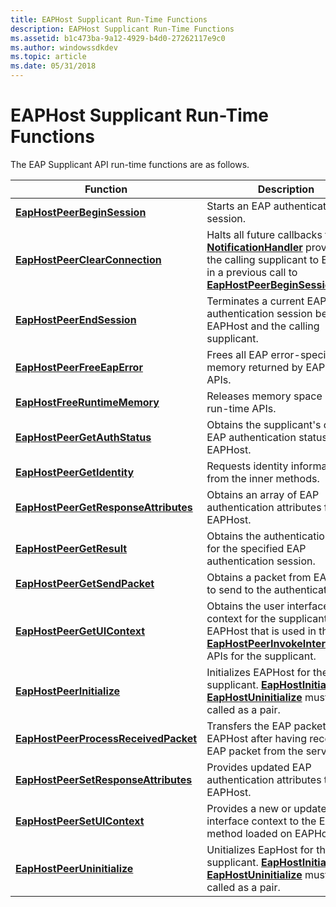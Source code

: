 ```yaml
---
title: EAPHost Supplicant Run-Time Functions
description: EAPHost Supplicant Run-Time Functions
ms.assetid: b1c473ba-9a12-4929-b4d0-27262117e9c0
ms.author: windowssdkdev
ms.topic: article
ms.date: 05/31/2018
---
```


# EAPHost Supplicant Run-Time Functions

The EAP Supplicant API run-time functions are as follows.



| Function                                                                     | Description                                                                                                                                                                                                          |
|------------------------------------------------------------------------------|----------------------------------------------------------------------------------------------------------------------------------------------------------------------------------------------------------------------|
| [**EapHostPeerBeginSession**](/previous-versions/windows/desktop/api/eappapis/nf-eappapis-eaphostpeerbeginsession)                   | Starts an EAP authentication session.                                                                                                                                                                                |
| [**EapHostPeerClearConnection**](/previous-versions/windows/desktop/api/eappapis/nf-eappapis-eaphostpeerclearconnection)             | Halts all future callbacks to the [**NotificationHandler**](/previous-versions/windows/desktop/api) provided by the calling supplicant to EAPHost in a previous call to [**EapHostPeerBeginSession**](/previous-versions/windows/desktop/api/eappapis/nf-eappapis-eaphostpeerbeginsession). |
| [**EapHostPeerEndSession**](/previous-versions/windows/desktop/api/eappapis/nf-eappapis-eaphostpeerendsession)                       | Terminates a current EAP authentication session between EAPHost and the calling supplicant.                                                                                                                          |
| [**EapHostPeerFreeEapError**](/previous-versions/windows/desktop/api/eappapis/nf-eappapis-eaphostpeerfreeeaperror)                   | Frees all EAP error-specific memory returned by EAPHost APIs.                                                                                                                                                        |
| [**EapHostFreeRuntimeMemory**](/previous-versions/windows/desktop/api/eaphostpeerconfigapis/nf-eaphostpeerconfigapis-eaphostpeerfreememory)                    | Releases memory space used by run-time APIs.                                                                                                                                                                         |
| [**EapHostPeerGetAuthStatus**](/previous-versions/windows/desktop/api/eappapis/nf-eappapis-eaphostpeergetauthstatus)                 | Obtains the supplicant's current EAP authentication status from EAPHost.                                                                                                                                             |
| [**EapHostPeerGetIdentity**](/previous-versions/windows/desktop/api/eappapis/nf-eappapis-eaphostpeergetidentity)                     | Requests identity information from the inner methods.                                                                                                                                                                |
| [**EapHostPeerGetResponseAttributes**](/previous-versions/windows/desktop/api/eappapis/nf-eappapis-eaphostpeergetresponseattributes) | Obtains an array of EAP authentication attributes from EAPHost.                                                                                                                                                      |
| [**EapHostPeerGetResult**](/previous-versions/windows/desktop/api/eappapis/nf-eappapis-eaphostpeergetresult)                         | Obtains the authentication result for the specified EAP authentication session.                                                                                                                                      |
| [**EapHostPeerGetSendPacket**](/previous-versions/windows/desktop/api/eappapis/nf-eappapis-eaphostpeergetsendpacket)                 | Obtains a packet from EAPHost to send to the authenticator.                                                                                                                                                          |
| [**EapHostPeerGetUIContext**](/previous-versions/windows/desktop/api/eappapis/nf-eappapis-eaphostpeergetuicontext)                   | Obtains the user interface context for the supplicant from EAPHost that is used in the [**EapHostPeerInvokeInteractiveUI**](/previous-versions/windows/desktop/api/eaphostpeerconfigapis/nf-eaphostpeerconfigapis-eaphostpeerinvokeinteractiveui) APIs for the supplicant.                             |
| [**EapHostPeerInitialize**](/previous-versions/windows/desktop/api/eappapis/nf-eappapis-eaphostpeerinitialize)                       | Initializes EAPHost for the supplicant. [**EapHostInitialize**](/previous-versions/windows/desktop/api/eappapis/nf-eappapis-eaphostpeerinitialize) and [**EapHostUninitialize**](/previous-versions/windows/desktop/api/eappapis/nf-eappapis-eaphostpeeruninitialize) must be called as a pair.                                      |
| [**EapHostPeerProcessReceivedPacket**](/previous-versions/windows/desktop/api/eappapis/nf-eappapis-eaphostpeerprocessreceivedpacket) | Transfers the EAP packet to EAPHost after having received an EAP packet from the server.                                                                                                                             |
| [**EapHostPeerSetResponseAttributes**](/previous-versions/windows/desktop/api/eappapis/nf-eappapis-eaphostpeersetresponseattributes) | Provides updated EAP authentication attributes to EAPHost.                                                                                                                                                           |
| [**EapHostPeerSetUIContext**](/previous-versions/windows/desktop/api/eappapis/nf-eappapis-eaphostpeersetuicontext)                   | Provides a new or updated user interface context to the EAP peer method loaded on EAPHost.                                                                                                                           |
| [**EapHostPeerUninitialize**](/previous-versions/windows/desktop/api/eappapis/nf-eappapis-eaphostpeeruninitialize)                   | Unitializes EapHost for the supplicant. [**EapHostInitialize**](/previous-versions/windows/desktop/api/eappapis/nf-eappapis-eaphostpeerinitialize) and [**EapHostUninitialize**](/previous-versions/windows/desktop/api/eappapis/nf-eappapis-eaphostpeeruninitialize) must be called as a pair.                                      |



 

 

 





